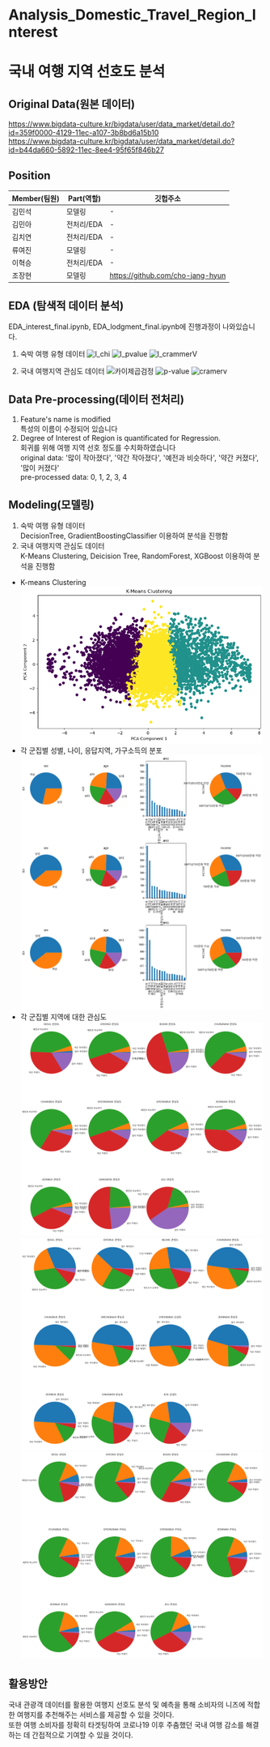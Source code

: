 # Analysis_Domestic_Travel_Region_Interest
# 국내 여행 지역 선호도 분석

## Original Data(원본 데이터)
https://www.bigdata-culture.kr/bigdata/user/data_market/detail.do?id=359f0000-4129-11ec-a107-3b8bd6a15b10<br>
https://www.bigdata-culture.kr/bigdata/user/data_market/detail.do?id=b44da660-5892-11ec-8ee4-95f65f846b27<br>

## Position
| Member(팀원) | Part(역할) | 깃헙주소 |
|----------|----------|----------|
|김민석|모델링|-|
|김민아|전처리/EDA|-|
|김치연|전처리/EDA|-|
|류여진|모델링|-|
|이혁승|전처리/EDA|-|
|조장현|모델링|https://github.com/cho-jang-hyun|

## EDA (탐색적 데이터 분석)
EDA_interest_final.ipynb, EDA_lodgment_final.ipynb에 진행과정이 나와있습니다.
1. 숙박 여행 유형 데이터
![l_chi](https://github.com/khuda-4th/ml_toy_project_team3/assets/70475010/50c2aa48-f381-4cc0-9717-630ce18e147e)
![l_pvalue](https://github.com/khuda-4th/ml_toy_project_team3/assets/70475010/65f462bd-7f05-4e8b-9616-e09e02346641)
![l_crammerV](https://github.com/khuda-4th/ml_toy_project_team3/assets/70475010/c5d2709b-2e47-4424-a674-bfb0c46ebdcc)

2. 국내 여행지역 관심도 데이터
![카이제곱검정](https://github.com/khuda-4th/ml_toy_project_team3/assets/70475010/8144535a-7257-4bf9-8dd2-e593dbb6ba8d)
![p-value](https://github.com/khuda-4th/ml_toy_project_team3/assets/70475010/c45e9176-af4f-41f7-bf7e-b3eff64bd137)
![cramerv](https://github.com/khuda-4th/ml_toy_project_team3/assets/70475010/b4481892-690a-4f15-99c3-0eed11457d92)

## Data Pre-processing(데이터 전처리)
1. Feature's name is modified<br>
특성의 이름이 수정되어 있습니다<br>
2. Degree of Interest of Region is quantificated for Regression.<br>
회귀를 위해 여행 지역 선호 정도를 수치화하였습니다<br>
original data: '많이 작아졌다', '약간 작아졌다', '예전과 비슷하다', '약간 커졌다', '많이 커졌다'<br>
pre-processed data: 0, 1, 2, 3, 4

## Modeling(모델링)
1. 숙박 여행 유형 데이터 <br>
DecisionTree, GradientBoostingClassifier 이용하여 분석을 진행함 <br>
2. 국내 여행지역 관심도 데이터 <br>
K-Means Clustering, Deicision Tree, RandomForest, XGBoost 이용하여 분석을 진행함 <br>
* K-means Clustering <br>
![clustering_k3](imgs/clustering_k3.png)
 * 각 군집별 성별, 나이, 응답지역, 가구소득의 분포 <br>
   ![cluster_personal_info](imgs/cluster_personal_info.png)
 * 각 군집별 지역에 대한 관심도 <br>
   ![cluster0_interest](imgs/cluster0_interest.png)
   ![cluster1_interest](imgs/cluster1_interest.png)
   ![cluster2_interest](imgs/cluster2_interest.png)

## 활용방안
국내 관광객 데이터를 활용한 여행지 선호도 분석 및 예측을 통해 소비자의 니즈에 적합한 여행지를 추천해주는 서비스를 제공할 수 있을 것이다. <br>
또한 여행 소비자를 정확히 타겟팅하여 코로나19 이후 주춤했던 국내 여행 감소를 해결하는 데 간접적으로 기여할 수 있을 것이다. <br>
   

